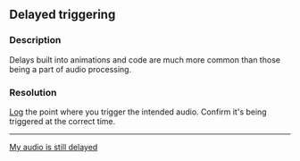 ## Delayed triggering
### Description
Delays built into animations and code are much more common than those being a part of audio processing.

### Resolution
[Log](../../Programming/Debugging/Logging/How-to.md) the point where you trigger the intended audio. Confirm it's being triggered at the correct time.

---

[My audio is still delayed](Restart.md)